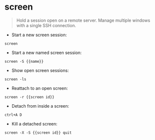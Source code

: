# screen

> Hold a session open on a remote server. Manage multiple windows with a single SSH connection.

- Start a new screen session:

`screen`

- Start a new named screen session:

`screen -S {{name}}`

- Show open screen sessions:

`screen -ls`

- Reattach to an open screen:

`screen -r {{screen id}}`

- Detach from inside a screen:

`ctrl+A D`

- Kill a detached screen:

`screen -X -S {{screen id}} quit`
